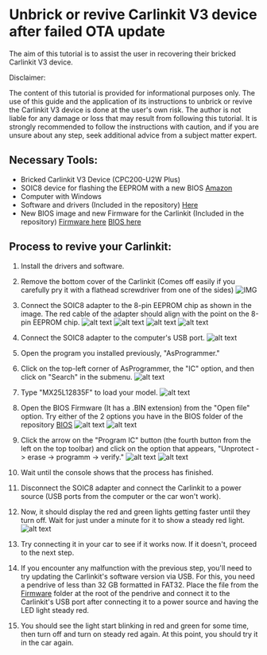 # Unbrick or revive Carlinkit V3 device after failed OTA update

The aim of this tutorial is to assist the user in recovering their bricked Carlinkit V3 device.

Disclaimer:

The content of this tutorial is provided for informational purposes only. The use of this guide and the application of its instructions to unbrick or revive the Carlinkit V3 device is done at the user's own risk. The author is not liable for any damage or loss that may result from following this tutorial. It is strongly recommended to follow the instructions with caution, and if you are unsure about any step, seek additional advice from a subject matter expert.

## Necessary Tools:

- Bricked Carlinkit V3 Device (CPC200-U2W Plus)
- SOIC8 device for flashing the EEPROM with a new BIOS [Amazon](https://www.amazon.es/dp/B08HQB1VL8?psc=1&ref=ppx_yo2ov_dt_b_product_details)
- Computer with Windows
- Software and drivers (Included in the repository) [Here](Software/)
- New BIOS image and new Firmware for the Carlinkit (Included in the repository) [Firmware here](Firmware/) [BIOS here](BIOS/)

## Process to revive your Carlinkit:

1. Install the drivers and software.

2. Remove the bottom cover of the Carlinkit (Comes off easily if you carefully pry it with a flathead screwdriver from one of the sides)
   ![IMG](Media/IMG_7512.JPG)

3. Connect the SOIC8 adapter to the 8-pin EEPROM chip as shown in the image. The red cable of the adapter should align with the point on the 8-pin EEPROM chip.
   ![alt text](Media/IMG_7513.JPG) ![alt text](Media/IMG_7515.JPG) ![alt text](Media/IMG_7516.JPG) ![alt text](Media/IMG_7517.JPG)

4. Connect the SOIC8 adapter to the computer's USB port.
   ![alt text](Media/IMG_7524.JPG)

5. Open the program you installed previously, "AsProgrammer."

6. Click on the top-left corner of AsProgrammer, the "IC" option, and then click on "Search" in the submenu.
   ![alt text](Media/IMG_7521.JPG)

7. Type "MX25L12835F" to load your model.
   ![alt text](Media/IMG_7522.JPG)

8. Open the BIOS Firmware (It has a .BIN extension) from the "Open file" option. Try either of the 2 options you have in the BIOS folder of the repository [BIOS](BIOS/)
   ![alt text](Media/IMG_7525.JPG) ![alt text](Media/IMG_7526.JPG)

9. Click the arrow on the "Program IC" button (the fourth button from the left on the top toolbar) and click on the option that appears, "Unprotect -> erase -> programm -> verify."
   ![alt text](Media/IMG_7528.JPG) ![alt text](Media/IMG_7529.JPG)

10. Wait until the console shows that the process has finished.

11. Disconnect the SOIC8 adapter and connect the Carlinkit to a power source (USB ports from the computer or the car won't work).

12. Now, it should display the red and green lights getting faster until they turn off. Wait for just under a minute for it to show a steady red light.
    ![alt text](Media/IMG_7532.JPG)

13. Try connecting it in your car to see if it works now. If it doesn't, proceed to the next step.

14. If you encounter any malfunction with the previous step, you'll need to try updating the Carlinkit's software version via USB.
    For this, you need a pendrive of less than 32 GB formatted in FAT32.
    Place the file from the [Firmware](Firmware) folder at the root of the pendrive and connect it to the Carlinkit's USB port after connecting it to a power source and having the LED light steady red.

15. You should see the light start blinking in red and green for some time, then turn off and turn on steady red again. At this point, you should try it in the car again.
